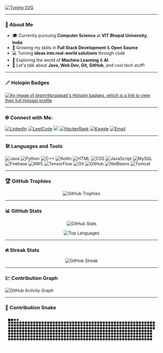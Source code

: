 <!-- Typing Animation -->
[![Typing SVG](https://readme-typing-svg.herokuapp.com?size=30&color=FF61F6&center=true&vCenter=true&width=600&lines=Hi+I+am+Smriti+👋;Full+Stack+Developer+💻;Open+Source+Contributor+🌍;AI+%26+ML+Enthusiast+🤖;Always+learning+new+things+✨)](https://git.io/typing-svg)

---

### 🚀 About Me  
- 🎓 Currently pursuing **Computer Science** at **VIT Bhopal University, India**
- 🌱 Growing my skills in **Full Stack Development** & **Open Source**  
- 💻 Turning **ideas into real-world solutions** through code  
- 🤖 Exploring the world of **Machine Learning** & **AI**  
- 💬 Let's talk about **Java, Web Dev, Git, GitHub**, and cool tech stuff!  

---

### 🪄 Holopin Badges  
[![An image of @smritiprajapati's Holopin badges, which is a link to view their full Holopin profile](https://holopin.me/smritiprajapati)](https://holopin.io/@smritiprajapati)

---

### 🌐 Connect with Me: 
<p align="left">
  <a href="https://www.linkedin.com/in/smriti-prajapati" target="_blank"><img src="https://img.icons8.com/color/48/000000/linkedin.png" alt="LinkedIn"/></a>
  <a href="https://leetcode.com/u/Smriti_Prajapati/" target="_blank"><img src="https://img.icons8.com/external-tal-revivo-shadow-tal-revivo/48/000000/external-level-up-your-coding-skills-and-quickly-land-a-job-logo-shadow-tal-revivo.png" alt="LeetCode"/></a>
  <a href="https://codeforces.com/profile/VITBLionSmriti" target="_blank"><img src="https://img.shields.io/badge/Codeforces-445F9D?style=for-the-badge&logo=codeforces&logoColor=white" /></a>
  <a href="https://www.hackerrank.com/profile/smritiprajapati1" target="_blank"><img src="https://img.icons8.com/external-tal-revivo-color-tal-revivo/48/000000/external-hackerrank-is-a-technology-company-that-focuses-on-competitive-programming-logo-color-tal-revivo.png" alt="HackerRank"/></a>
  <a href="https://www.kaggle.com/mssmritiprajapati" target="_blank"><img src="https://upload.wikimedia.org/wikipedia/commons/7/7c/Kaggle_logo.png" width="48" height="48" alt="Kaggle"/></a>
  <a href="mailto:smritiprajapati15@gmail.com"><img src="https://img.icons8.com/color/48/000000/gmail-new.png" alt="Email"/></a>
</p>

---

### 🛠️ Languages and Tools  
<p align="left">
  <img src="https://img.icons8.com/color/48/000000/java-coffee-cup-logo.png" alt="Java"/>
  <img src="https://img.icons8.com/color/48/000000/python.png" alt="Python"/>
  <img src="https://img.icons8.com/color/48/000000/c-plus-plus-logo.png" alt="C++"/>
  <img src="https://img.icons8.com/color/48/000000/kotlin.png" alt="Kotlin"/>
  <img src="https://img.icons8.com/color/48/000000/html-5.png" alt="HTML"/>
  <img src="https://img.icons8.com/color/48/000000/css3.png" alt="CSS"/>
  <img src="https://img.icons8.com/color/48/000000/javascript.png" alt="JavaScript"/>
  <img src="https://img.icons8.com/color/48/000000/mysql-logo.png" alt="MySQL"/>
  <img src="https://img.icons8.com/color/48/000000/firebase.png" alt="Firebase"/>
  <img src="https://img.icons8.com/color/48/000000/amazon-web-services.png" alt="AWS"/>
  <img src="https://img.icons8.com/color/48/000000/tensorflow.png" alt="TensorFlow"/>
  <img src="https://img.icons8.com/color/48/000000/git.png" alt="Git"/>
  <img src="https://img.icons8.com/color/48/000000/github.png" alt="GitHub"/>
  <img src="https://upload.wikimedia.org/wikipedia/commons/9/98/Apache_NetBeans_Logo.svg" width="48" height="48" alt="NetBeans"/>
  <img src="https://upload.wikimedia.org/wikipedia/commons/f/fe/Apache_Tomcat_logo.svg" width="48" height="48" alt="Tomcat"/>
</p>

---

### 🏆 GitHub Trophies  
<p align="center">
  <img src="https://github-profile-trophy.vercel.app/?username=Smriti-Prajapati&theme=radical&no-frame=true&row=1&column=6" alt="GitHub Trophies" />
</p>

---

### 📊 GitHub Stats  
<p align="center">
  <img src="https://github-readme-stats.vercel.app/api?username=Smriti-Prajapati&show_icons=true&theme=radical" alt="GitHub Stats" />
</p>

<p align="center">
  <img src="https://github-readme-stats.vercel.app/api/top-langs/?username=Smriti-Prajapati&layout=compact&theme=radical" alt="Top Languages"/>
</p>

---

### 🔥 Streak Stats  
<p align="center">
  <img src="https://streak-stats.vercel.app/?user=Smriti-Prajapati&theme=radical&hide_border=true" alt="GitHub Streak"/>
</p>

---

### 💹 Contribution Graph  
![GitHub Activity Graph](https://github-readme-activity-graph.vercel.app/graph?username=Smriti-Prajapati&theme=react-dark&hide_border=true&area=true)

---

### 🐍 Contribution Snake  
![Snake animation](https://github.com/Smriti-Prajapati/Smriti-Prajapati/blob/output/github-contribution-grid-snake.svg)
